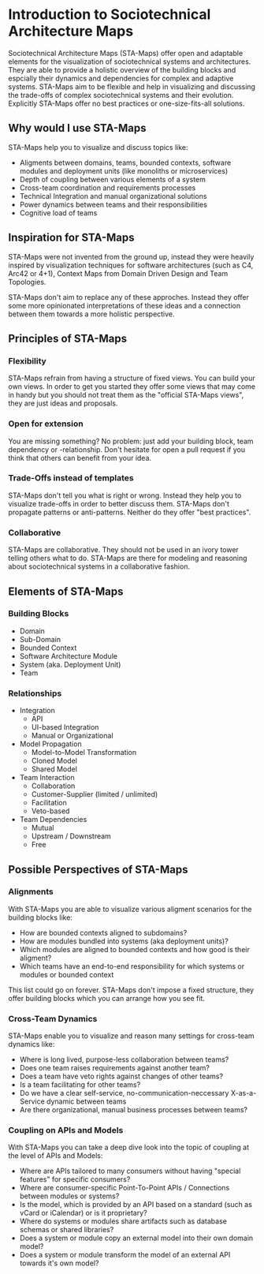 # Introduction to Sociotechnical Architecture Maps

Sociotechnical Architecture Maps (STA-Maps) offer open and adaptable elements for the visualization of sociotechnical systems and architectures. They are able to provide a holistic overview of the building blocks and espcially their dynamics and dependencies for complex and adaptive systems. STA-Maps aim to be flexible and help in visualizing and discussing the trade-offs of complex sociotechnical systems and their evolution. Explicitly STA-Maps offer no best practices or one-size-fits-all solutions.

## Why would I use STA-Maps

STA-Maps help you to visualize and discuss topics like:

- Aligments between domains, teams, bounded contexts, software modules and deployment units (like monoliths or microservices)
- Depth of coupling between various elements of a system
- Cross-team coordination and requirements processes
- Technical Integration and manual organizational solutions
- Power dynamics between teams and their responsibilities
- Cognitive load of teams

## Inspiration for STA-Maps

STA-Maps were not invented from the ground up, instead they were heavily inspired by visualization techniques for software architectures (such as C4, Arc42 or 4+1), Context Maps from Domain Driven Design and Team Topologies.

STA-Maps don't aim to replace any of these approches. Instead they offer some more opinionated interpretations of these ideas and a connection between them towards a more holistic perspective.

## Principles of STA-Maps

### Flexibility

STA-Maps refrain from having a structure of fixed views. You can build your own views. In order to get you started they offer some views that may come in handy but you should not treat them as the "official STA-Maps views", they are just ideas and proposals.

### Open for extension

You are missing something? No problem: just add your building block, team dependency or -relationship. Don't hesitate for open a pull request if you think that others can benefit from your idea.

### Trade-Offs instead of templates

STA-Maps don't tell you what is right or wrong. Instead they help you to visualize trade-offs in order to better discuss them. STA-Maps don't propagate patterns or anti-patterns. Neither do they offer "best practices".

### Collaborative

STA-Maps are collaborative. They should not be used in an ivory tower telling others what to do. STA-Maps are there for modeling and reasoning about sociotechnical systems in a collaborative fashion.

## Elements of STA-Maps

### Building Blocks
- Domain
- Sub-Domain
- Bounded Context
- Software Architecture Module
- System (aka. Deployment Unit)
- Team

### Relationships
- Integration
  - API
  - UI-based Integration
  - Manual or Organizational
- Model Propagation
  - Model-to-Model Transformation
  - Cloned Model
  - Shared Model
- Team Interaction
  - Collaboration
  - Customer-Supplier (limited / unlimited)
  - Facilitation
  - Veto-based
- Team Dependencies
  - Mutual
  - Upstream / Downstream
  - Free
  
## Possible Perspectives of STA-Maps

### Alignments

With STA-Maps you are able to visualize various aligment scenarios for the building blocks like:

- How are bounded contexts aligned to subdomains?
- How are modules bundled into systems (aka deployment units)?
- Which modules are aligned to bounded contexts and how good is their aligment?
- Which teams have an end-to-end responsibility for which systems or modules or bounded context

This list could go on forever. STA-Maps don't impose a fixed structure, they offer building blocks which you can arrange how you see fit.

### Cross-Team Dynamics

STA-Maps enable you to visualize and reason many settings for cross-team dynamics like:

- Where is long lived, purpose-less collaboration between teams?
- Does one team raises requirements against another team?
- Does a team have veto rights against changes of other teams?
- Is a team facilitating for other teams?
- Do we have a clear self-service, no-communication-neccessary X-as-a-Service dynamic between teams
- Are there organizational, manual business processes between teams? 

### Coupling on APIs and Models

With STA-Maps you can take a deep dive look into the topic of coupling at the level of APIs and Models:

- Where are APIs tailored to many consumers without having "special features" for specific consumers?
- Where are consumer-specific Point-To-Point APIs / Connections between modules or systems?
- Is the model, which is provided by an API based on a standard (such as vCard or iCalendar) or is it proprietary?
- Where do systems or modules share artifacts such as database schemas or shared libraries?
- Does a system or module copy an external model into their own domain model?
- Does a system or module transform the model of an external API towards it's own model?
